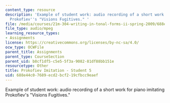 ```yaml
---
content_type: resource
description: 'Example of student work: audio recording of a short work for piano imitating
  Prokofiev''s "Visions Fugitives." '
file: /media/courses/21m-304-writing-in-tonal-forms-ii-spring-2009/688e44c07689ecd2bcf219cfbcc9eaef_fugitives5.mp3
file_type: audio/mpeg
learning_resource_types:
- Assignments
license: https://creativecommons.org/licenses/by-nc-sa/4.0/
ocw_type: OCWFile
parent_title: Assignments
parent_type: CourseSection
parent_uid: b8cf1df5-c5e5-5f3a-9082-81df88bb151e
resourcetype: Other
title: Prokofiev Imitation - Student 5
uid: 688e44c0-7689-ecd2-bcf2-19cfbcc9eaef
---
```

Example of student work: audio recording of a short work for piano imitating Prokofiev's "Visions Fugitives." 